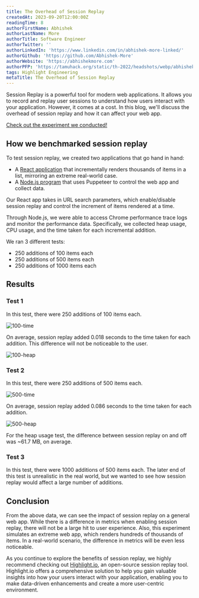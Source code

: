 ```yaml
---
title: The Overhead of Session Replay 
createdAt: 2023-09-20T12:00:00Z
readingTime: 8
authorFirstName: Abhishek
authorLastName: More
authorTitle: Software Engineer
authorTwitter: ''
authorLinkedIn: 'https://www.linkedin.com/in/abhishek-more-linked/'
authorGithub: 'https://github.com/Abhishek-More'
authorWebsite: 'https://abhishekmore.com'
authorPFP: 'https://tamuhack.org/static/th-2022/headshots/webp/abhishek.webp'
tags: Highlight Engineering
metaTitle: The Overhead of Session Replay 
---
```


Session Replay is a powerful tool for modern web applications. 
It allows you to record and replay user sessions to understand how users interact with your application. 
However, it comes at a cost. In this blog, we'll discuss the overhead of session replay and how it can affect your web app. 

[Check out the experiment we conducted!](https://github.com/highlight/session-replay-performance-benchmark)

## How we benchmarked session replay

To test session replay, we created two applications that go hand in hand:
- A [React application](https://github.com/highlight/session-replay-performance-benchmark/tree/main/replay-perf-app) that incrementally renders thousands of items in a list, mirroring an extreme real-world case.
- A [Node.js program](https://github.com/highlight/session-replay-performance-benchmark/tree/main/replay-perf-puppet) that uses Puppeteer to control the web app and collect data.

Our React app takes in URL search parameters, which enable/disable session replay and control the increment of items rendered at a time.

Through Node.js, we were able to access Chrome performance trace logs and monitor the performance data. Specifically, we collected heap usage, CPU usage, and the time taken for each incremental addition.

We ran 3 different tests:
- 250 additions of 100 items each
- 250 additions of 500 items each
- 250 additions of 1000 items each

## Results

### Test 1

In this test, there were 250 additions of 100 items each.

![100-time](/images/blog/session-replay-perf/100time.png)

On average, session replay added 0.018 seconds to the time taken for each addition. This difference will not be noticeable to the user.

![100-heap](/images/blog/session-replay-perf/100heap.png)


### Test 2

In this test, there were 250 additions of 500 items each.

![500-time](/images/blog/session-replay-perf/500time.png)

On average, session replay added 0.086 seconds to the time taken for each addition. 

![500-heap](/images/blog/session-replay-perf/500heap.png)

For the heap usage test, the difference between session replay on and off was ~61.7 MB, on average. 

### Test 3

In this test, there were 1000 additions of 500 items each. The later end of this test is unrealistic in the real world, but we wanted to see how session replay would affect a large number of additions.

## Conclusion

From the above data, we can see the impact of session replay on a general web app. While there is a difference in metrics when enabling session replay, there will not be a large hit to user experience. Also, this experiment simulates an extreme web app, which renders hundreds of thousands of items. In a real-world scenario, the difference in metrics will be even less noticeable.

As you continue to explore the benefits of session replay, we highly recommend checking out [Highlight.io](https://highlight.io), an open-source session replay tool. Highlight.io offers a comprehensive solution to help you gain valuable insights into how your users interact with your application, enabling you to make data-driven enhancements and create a more user-centric environment.
